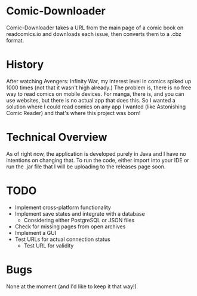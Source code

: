 # Comic-Downloader
Comic-Downloader takes a URL from the main page of a comic book on readcomics.io and downloads each issue, then converts them to a .cbz format.

# History
After watching Avengers: Infinity War, my interest level in comics spiked up 1000 times (not that it wasn't high already.) The problem is, there is no free way to read comics on mobile devices. For manga, there is, and you can use websites, but there is no actual app that does this. So I wanted a solution where I could read comics on any app I wanted (like Astonishing Comic Reader) and that's where this project was born!

# Technical Overview
As of right now, the application is developed purely in Java and I have no intentions on changing that. To run the code, either import into your IDE or run the .jar file that I will be uploading to the releases page soon. 

# TODO
- Implement cross-platform functionality
- Implement save states and integrate with a database
  - Considering either PostgreSQL or JSON files
- Check for missing pages from open archives
- Implement a GUI
- Test URLs for actual connection status
  - Test URL for validity

# Bugs
None at the moment (and I'd like to keep it that way!)
